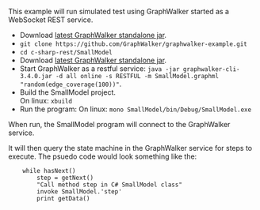 This example will run simulated test using GraphWalker started as a WebSocket REST service.

 * Download [latest GraphWalker standalone jar](http://graphwalker.org/archive/graphwalker-cli-3.4.0.jar).
 * `git clone https://github.com/GraphWalker/graphwalker-example.git`
 * `cd c-sharp-rest/SmallModel`
 * Download [latest GraphWalker standalone jar](http://graphwalker.org/archive/graphwalker-cli-3.4.0.jar).
 * Start GraphWalker as a restful service: `java -jar graphwalker-cli-3.4.0.jar -d all online -s RESTFUL -m SmallModel.graphml "random(edge_coverage(100))"`.
 * Build the SmallModel project.<br>
   On linux: `xbuild `
 * Run the program:
   On linux: `mono SmallModel/bin/Debug/SmallModel.exe`

When run, the SmallModel program will connect to the GraphWalker service.

It will then query the state machine in the GraphWalker service for steps to execute. The psuedo code would look something like the:
```
    while hasNext()
        step = getNext()
        "Call method step in C# SmallModel class"
        invoke SmallModel.'step'
        print getData()
```


